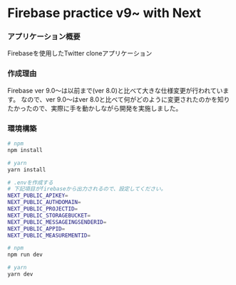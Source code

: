 # Firebase practice v9~ with Next

### アプリケーション概要
Firebaseを使用したTwitter cloneアプリケーション

### 作成理由
Firebase ver 9.0〜は以前まで(ver 8.0)と比べて大きな仕様変更が行われています。
なので、ver 9.0〜はver 8.0と比べて何がどのように変更されたのかを知りたかったので、実際に手を動かしながら開発を実施しました。

### 環境構築

```bash
# npm
npm install

# yarn
yarn install
```

```bash
# .envを作成する
# 下記項目がfirebaseから出力されるので、設定してください。
NEXT_PUBLIC_APIKEY=
NEXT_PUBLIC_AUTHDOMAIN=
NEXT_PUBLIC_PROJECTID=
NEXT_PUBLIC_STORAGEBUCKET=
NEXT_PUBLIC_MESSAGEINGSENDERID=
NEXT_PUBLIC_APPID=
NEXT_PUBLIC_MEASUREMENTID=
```

```bash
# npm
npm run dev

# yarn
yarn dev
```